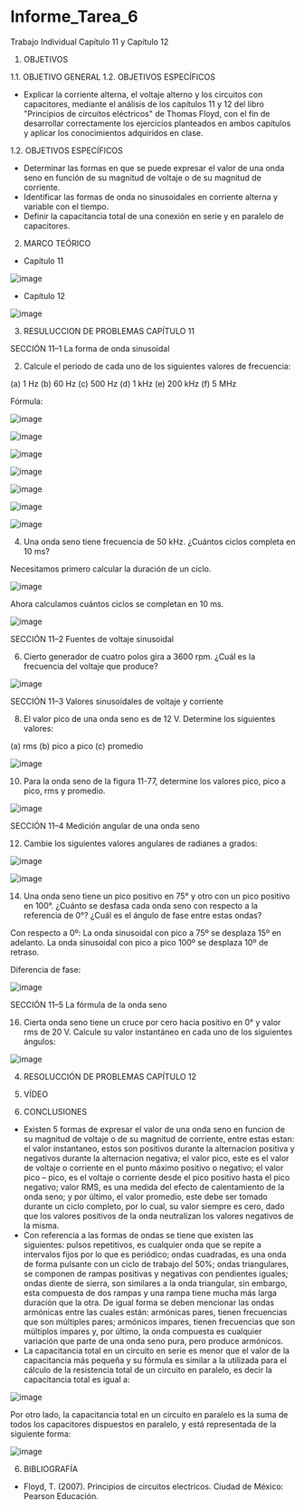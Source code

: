 # Informe_Tarea_6
Trabajo Individual Capítulo 11 y Capítulo 12

1. OBJETIVOS

1.1. OBJETIVO GENERAL 1.2. OBJETIVOS ESPECÍFICOS
- Explicar la corriente alterna, el voltaje alterno y los circuitos con capacitores, mediante el análisis de los capítulos 11 y 12 del libro "Principios de circuitos eléctricos" de Thomas Floyd, con el fin de desarrollar correctamente los ejercicios planteados en ambos capítulos y aplicar los conocimientos adquiridos en clase.

1.2. OBJETIVOS ESPECÍFICOS
- Determinar las formas en que se puede expresar el valor de una onda seno en función de su magnitud de voltaje o de su magnitud de corriente.
- Identificar las formas de onda no sinusoidales en corriente alterna y variable con el tiempo.
- Definir la capacitancia total de una conexión en serie y en paralelo de capacitores.

2. MARCO TEÓRICO

- Capítulo 11

![image](https://user-images.githubusercontent.com/105623628/178989636-a2a0ed33-d357-4009-b2aa-41b71b697ea2.png)

- Capítulo 12

![image](https://user-images.githubusercontent.com/105623628/178990415-b4dc020d-dcd2-492f-aba3-e6d51fe96774.png)

3. RESULUCCION DE PROBLEMAS CAPÍTULO 11

SECCIÓN 11–1 La forma de onda sinusoidal 

2. Calcule el periodo de cada uno de los siguientes valores de frecuencia:

(a) 1 Hz (b) 60 Hz (c) 500 Hz (d) 1 kHz (e) 200 kHz (f) 5 MHz

Fórmula:

![image](https://user-images.githubusercontent.com/105623628/179012643-30c1ba0c-fba1-4519-96db-8806edf69a3e.png)

![image](https://user-images.githubusercontent.com/105623628/179013364-4a8ab50d-4d56-4e51-8d6b-8899f15c5a83.png)

![image](https://user-images.githubusercontent.com/105623628/179013524-e1e8be82-9389-41a4-ab3e-0cf2696270aa.png)

![image](https://user-images.githubusercontent.com/105623628/179013582-2492cc9c-35cb-458b-bc74-98c762ee5492.png)

![image](https://user-images.githubusercontent.com/105623628/179013643-fcbb0152-4f3c-447a-87b3-69d35339e7e1.png)

![image](https://user-images.githubusercontent.com/105623628/179013678-a90cb607-be69-4850-bf7f-58acd58bb752.png)

![image](https://user-images.githubusercontent.com/105623628/179013721-0b95f05b-2644-4571-b962-5c96250b4de2.png)

4. Una onda seno tiene frecuencia de 50 kHz. ¿Cuántos ciclos completa en 10 ms?

Necesitamos primero calcular la duración de un ciclo.

![image](https://user-images.githubusercontent.com/105623628/179014226-ddeccd25-af80-4f7e-903b-bb8a07aa4e88.png)

Ahora calculamos cuántos ciclos se completan en 10 ms.

![image](https://user-images.githubusercontent.com/105623628/179014860-35a9ff07-6dec-4817-ae5e-df8c99ac744b.png)

SECCIÓN 11–2 Fuentes de voltaje sinusoidal

6. Cierto generador de cuatro polos gira a 3600 rpm. ¿Cuál es la frecuencia del voltaje que produce?

![image](https://user-images.githubusercontent.com/105623628/179018358-9b1c3974-61fc-4e4d-ad83-908fcd500f3a.png)

SECCIÓN 11–3 Valores sinusoidales de voltaje y corriente

8. El valor pico de una onda seno es de 12 V. Determine los siguientes valores:

(a) rms (b) pico a pico (c) promedio 

![image](https://user-images.githubusercontent.com/105623628/179019565-8199272a-8729-44c8-9164-c32f515a58bf.png)

10. Para la onda seno de la figura 11-77, determine los valores pico, pico a pico, rms y promedio.

![image](https://user-images.githubusercontent.com/105623628/179019717-c665cc3a-01f3-41b5-b5a1-1886dadb5318.png)


SECCIÓN 11–4 Medición angular de una onda seno

12. Cambie los siguientes valores angulares de radianes a grados:

![image](https://user-images.githubusercontent.com/105623628/179022532-77131a5e-5542-496d-967a-426c73d4926a.png)

![image](https://user-images.githubusercontent.com/105623628/179030876-fb29f5db-3bba-42ea-947c-1f2ad98527cf.png)

14. Una onda seno tiene un pico positivo en 75° y otro con un pico positivo en 100°. ¿Cuánto se desfasa
cada onda seno con respecto a la referencia de 0°? ¿Cuál es el ángulo de fase entre estas ondas?

Con respecto a 0º: La onda sinusoidal con pico a 75º se desplaza 15º en adelanto. La onda sinusoidal con pico a pico 100º se desplaza 10º de retraso.

Diferencia de fase:

![image](https://user-images.githubusercontent.com/105623628/179031703-45ff971b-ab8c-47f9-a666-9ae3122ded9b.png)

SECCIÓN 11–5 La fórmula de la onda seno 

16. Cierta onda seno tiene un cruce por cero hacia positivo en 0° y valor rms de 20 V. Calcule su valor instantáneo en cada uno de los siguientes ángulos:

![image](https://user-images.githubusercontent.com/105623628/179032094-6abe16fe-bb1f-4e41-be6a-4e49e2f25a11.png)










4. RESOLUCCIÓN DE PROBLEMAS CAPÍTULO 12

5. VÍDEO

5. CONCLUSIONES

- Existen 5 formas de expresar el valor de una onda seno en funcion de su magnitud de voltaje o de su magnitud de corriente, entre estas estan: el valor instantaneo, estos son positivos durante la alternacion positiva y negativos durante la alternacion negativa; el valor pico, este es el valor de voltaje o corriente en el punto máximo positivo o negativo; el valor pico – pico, es el voltaje o corriente desde el pico positivo hasta el pico negativo; valor RMS, es una medida del efecto de calentamiento de la onda seno; y por último, el valor promedio, este debe ser tomado durante un ciclo completo, por lo cual, su valor siempre es cero, dado que los valores positivos de la onda neutralizan los valores negativos de la misma.
- Con referencia a las formas de ondas se tiene que existen las siguientes: pulsos repetitivos, es cualquier onda que se repite a intervalos fijos por lo que es periódico; ondas cuadradas, es una onda de forma pulsante con un ciclo de trabajo del 50%; ondas triangulares, se componen de rampas positivas y negativas con pendientes iguales; ondas diente de sierra, son similares a la onda triangular, sin embargo, esta compuesta de dos rampas y una rampa tiene mucha más larga duración que la otra. De igual forma se deben mencionar las ondas armónicas entre las cuales están: armónicas pares, tienen frecuencias que son múltiples pares; armónicos impares, tienen frecuencias que son múltiplos impares y, por último, la onda compuesta es cualquier variación que parte de una onda seno pura, pero produce armónicos.
- La capacitancia total en un circuito en serie es menor que el valor de la capacitancia más pequeña y su fórmula es similar a la utilizada para el cálculo de la resistencia total de un circuito en paralelo, es decir la capacitancia total es igual a:

![image](https://user-images.githubusercontent.com/105623628/178991558-2dd6e13f-d122-4a84-9cb1-263aba0a2bef.png)

Por otro lado, la capacitancia total en un circuito en paralelo es la suma de todos los capacitores dispuestos en paralelo, y está representada de la siguiente forma:

![image](https://user-images.githubusercontent.com/105623628/178991609-4d192ad5-a428-48c0-8325-f213508197ac.png)

6. BIBLIOGRAFÍA

- Floyd, T. (2007). Principios de circuitos electricos. Ciudad de México: Pearson Educación.







